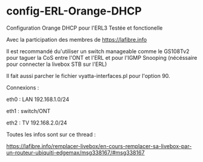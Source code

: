 # config-ERL-Orange-DHCP
Configuration Orange DHCP pour l'ERL3
Testée et fonctionelle

Avec la participation des membres de https://lafibre.info


Il est recommandé du'utiliser un switch manageable comme le GS108Tv2 pour taguer la CoS entre l'ONT et l'ERL et pour l'IGMP Snooping (nécéssaire pour connecter la livebox STB sur l'ERL)

Il fait aussi parcher le fichier vyatta-interfaces.pl pour l'option 90.

Connexions : 

eth0 : LAN 192.168.1.0/24

eth1 : switch/ONT

eth2 : TV 192.168.2.0/24


Toutes les infos sont sur ce thread :

https://lafibre.info/remplacer-livebox/en-cours-remplacer-sa-livebox-par-un-routeur-ubiquiti-edgemax/msg338167/#msg338167








